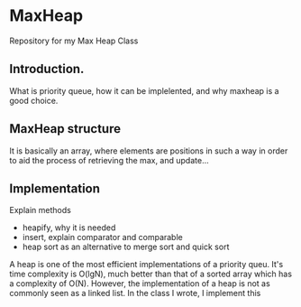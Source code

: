 # MaxHeap
Repository for my Max Heap Class
## Introduction. 
What is priority queue, how it can be implelented, and why maxheap is a good choice.

## MaxHeap structure
It is basically an array, where elements are positions in such a way in order to aid the process of retrieving the max, and update...

## Implementation
Explain methods
* heapify, why it is needed
* insert, explain comparator and comparable
* heap sort as an alternative to merge sort and quick sort
 



A heap is one of the most efficient implementations of a priority queu. It's time complexity is O(lgN), much better than that of a sorted array which has a complexity of O(N). However, the implementation of a heap is not as commonly seen as a linked list.
In the class I wrote, I implement this 
